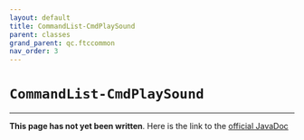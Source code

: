 ```yaml
---
layout: default
title: CommandList-CmdPlaySound
parent: classes
grand_parent: qc.ftccommon
nav_order: 3
---
```

# `CommandList-CmdPlaySound`
---
**This page has not yet been written**. Here is the link to the [official JavaDoc](https://ftctechnh.github.io/ftc_app/doc/javadoc/com/qualcomm/ftccommon/CommandList.CmdPlaySound.html)
        